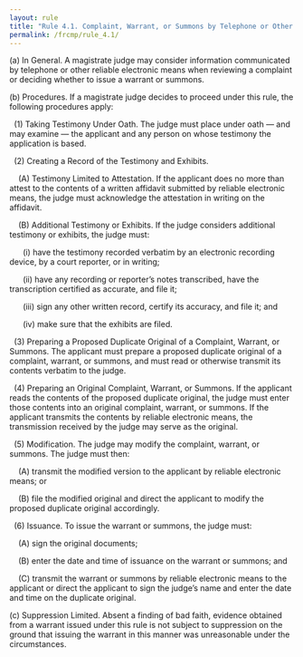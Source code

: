 ```yaml
---
layout: rule
title: "Rule 4.1. Complaint, Warrant, or Summons by Telephone or Other Reliable Electronic Means"
permalink: /frcmp/rule_4.1/
---
```


(a) In General. A magistrate judge may consider information communicated by telephone or other reliable electronic means when reviewing a complaint or deciding whether to issue a warrant or summons.


(b) Procedures. If a magistrate judge decides to proceed under this rule, the following procedures apply:


&nbsp;&nbsp;(1) Taking Testimony Under Oath. The judge must place under oath — and may examine — the applicant and any person on whose testimony the application is based.


&nbsp;&nbsp;(2) Creating a Record of the Testimony and Exhibits.


&nbsp;&nbsp;&nbsp;&nbsp;(A) Testimony Limited to Attestation. If the applicant does no more than attest to the contents of a written affidavit submitted by reliable electronic means, the judge must acknowledge the attestation in writing on the affidavit.


&nbsp;&nbsp;&nbsp;&nbsp;(B) Additional Testimony or Exhibits. If the judge considers additional testimony or exhibits, the judge must:


&nbsp;&nbsp;&nbsp;&nbsp;&nbsp;&nbsp;(i) have the testimony recorded verbatim by an electronic recording device, by a court reporter, or in writing;


&nbsp;&nbsp;&nbsp;&nbsp;&nbsp;&nbsp;(ii) have any recording or reporter’s notes transcribed, have the transcription certified as accurate, and file it;


&nbsp;&nbsp;&nbsp;&nbsp;&nbsp;&nbsp;(iii) sign any other written record, certify its accuracy, and file it; and


&nbsp;&nbsp;&nbsp;&nbsp;&nbsp;&nbsp;(iv) make sure that the exhibits are filed.


&nbsp;&nbsp;(3) Preparing a Proposed Duplicate Original of a Complaint, Warrant, or Summons. The applicant must prepare a proposed duplicate original of a complaint, warrant, or summons, and must read or otherwise transmit its contents verbatim to the judge.


&nbsp;&nbsp;(4) Preparing an Original Complaint, Warrant, or Summons. If the applicant reads the contents of the proposed duplicate original, the judge must enter those contents into an original complaint, warrant, or summons. If the applicant transmits the contents by reliable electronic means, the transmission received by the judge may serve as the original.


&nbsp;&nbsp;(5) Modification. The judge may modify the complaint, warrant, or summons. The judge must then:


&nbsp;&nbsp;&nbsp;&nbsp;(A) transmit the modified version to the applicant by reliable electronic means; or


&nbsp;&nbsp;&nbsp;&nbsp;(B) file the modified original and direct the applicant to modify the proposed duplicate original accordingly.


&nbsp;&nbsp;(6) Issuance. To issue the warrant or summons, the judge must:


&nbsp;&nbsp;&nbsp;&nbsp;(A) sign the original documents;


&nbsp;&nbsp;&nbsp;&nbsp;(B) enter the date and time of issuance on the warrant or summons; and


&nbsp;&nbsp;&nbsp;&nbsp;(C) transmit the warrant or summons by reliable electronic means to the applicant or direct the applicant to sign the judge’s name and enter the date and time on the duplicate original.


(c) Suppression Limited. Absent a finding of bad faith, evidence obtained from a warrant issued under this rule is not subject to suppression on the ground that issuing the warrant in this manner was unreasonable under the circumstances.